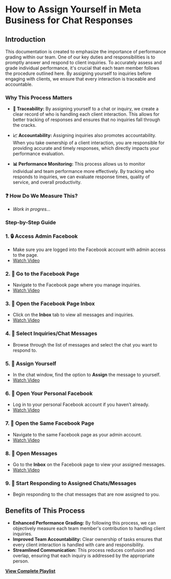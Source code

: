 # How to Assign Yourself in Meta Business for Chat Responses

## Introduction

This documentation is created to emphasize the importance of performance grading within our team. One of our key duties and responsibilities is to promptly answer and respond to client inquiries. To accurately assess and grade individual performance, it's crucial that each team member follows the procedure outlined here. By assigning yourself to inquiries before engaging with clients, we ensure that every interaction is traceable and accountable.

### Why This Process Matters

- **:mag_right: Traceability:** By assigning yourself to a chat or inquiry, we create a clear record of who is handling each client interaction. This allows for better tracking of responses and ensures that no inquiries fall through the cracks.

- **:chart_with_upwards_trend: Accountability:** Assigning inquiries also promotes accountability. When you take ownership of a client interaction, you are responsible for providing accurate and timely responses, which directly impacts your performance evaluation.
  
- **:bar_chart: Performance Monitoring:** This process allows us to monitor individual and team performance more effectively. By tracking who responds to inquiries, we can evaluate response times, quality of service, and overall productivity.

### :question: How Do We Measure This?
- *Work in progres...*

### Step-by-Step Guide

### 1. :lock: Access Admin Facebook
   - Make sure you are logged into the Facebook account with admin access to the page.
   - [Watch Video](https://www.youtube.com/watch?v=lpvSvxHWmFw&list=PLKiiQskq-B-C7I9krKTh9djlWgjgir1Xt&index=1)

### 2. :page_facing_up: Go to the Facebook Page
   - Navigate to the Facebook page where you manage inquiries.
   - [Watch Video](https://www.youtube.com/watch?v=ku9q8-xbURA&list=PLKiiQskq-B-C7I9krKTh9djlWgjgir1Xt&index=2)

### 3. :envelope_with_arrow: Open the Facebook Page Inbox
   - Click on the **Inbox** tab to view all messages and inquiries.
   - [Watch Video](https://www.youtube.com/watch?v=MtgdOcY7TZs&list=PLKiiQskq-B-C7I9krKTh9djlWgjgir1Xt&index=3)

### 4. :speech_balloon: Select Inquiries/Chat Messages
   - Browse through the list of messages and select the chat you want to respond to.

### 5. :pencil: Assign Yourself
   - In the chat window, find the option to **Assign** the message to yourself.
   - [Watch Video](https://www.youtube.com/watch?v=MtgdOcY7TZs&list=PLKiiQskq-B-C7I9krKTh9djlWgjgir1Xt&index=4)

### 6. :bust_in_silhouette: Open Your Personal Facebook
   - Log in to your personal Facebook account if you haven’t already.
   - [Watch Video](https://www.youtube.com/watch?v=MtgdOcY7TZs&list=PLKiiQskq-B-C7I9krKTh9djlWgjgir1Xt&index=5)

### 7. :page_with_curl: Open the Same Facebook Page
   - Navigate to the same Facebook page as your admin account.
   - [Watch Video](https://www.youtube.com/watch?v=MtgdOcY7TZs&list=PLKiiQskq-B-C7I9krKTh9djlWgjgir1Xt&index=2)

### 8. :incoming_envelope: Open Messages
   - Go to the **Inbox** on the Facebook page to view your assigned messages.
   - [Watch Video](https://www.youtube.com/watch?v=MtgdOcY7TZs&list=PLKiiQskq-B-C7I9krKTh9djlWgjgir1Xt&index=3)

### 9. :speech_balloon: Start Responding to Assigned Chats/Messages
   - Begin responding to the chat messages that are now assigned to you.

## Benefits of This Process

- **Enhanced Performance Grading:** By following this process, we can objectively measure each team member's contribution to handling client inquiries.
- **Improved Team Accountability:** Clear ownership of tasks ensures that every client interaction is handled with care and responsibility.
- **Streamlined Communication:** This process reduces confusion and overlap, ensuring that each inquiry is addressed by the appropriate person.

**[View Complete Playlist](https://www.youtube.com/playlist?list=PLKiiQskq-B-C7I9krKTh9djlWgjgir1Xt)**
